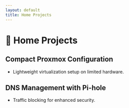 ```yaml
---
layout: default
title: Home Projects
---
```


# 🏡 Home Projects

## Compact Proxmox Configuration
- Lightweight virtualization setup on limited hardware.

## DNS Management with Pi-hole
- Traffic blocking for enhanced security.